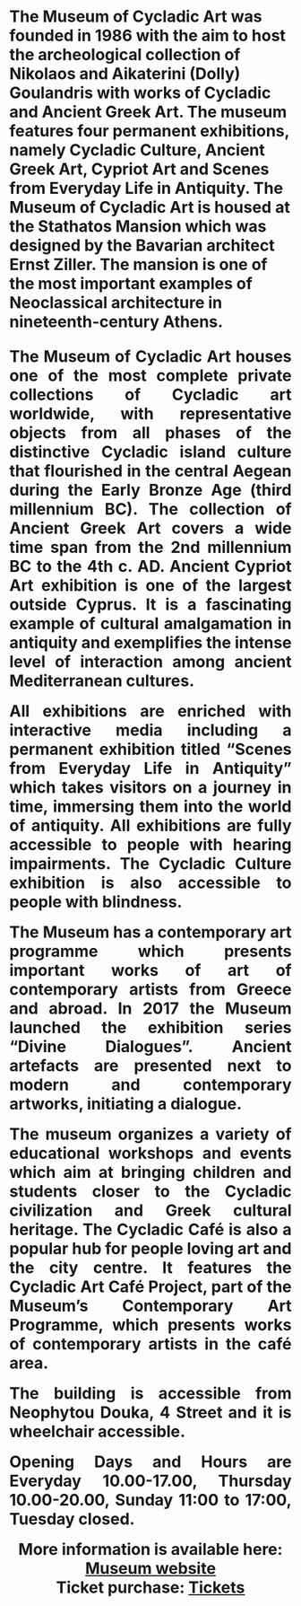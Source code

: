 <!-- Use the following commented lines to include monument coordinates and attributes (leave empty lines if the monument has no additional info)
37.9787032 23.7513826
Culture, History, Museum
museum, accessibility, archaeology, Cycladic art, contemporary art, history, Ancient Greek Art, Cypriot Art
One of the most important collections of Cycladic art worldwide
-->

<h1 align="center”>The Museum of Cycladic Art</h1>

<p align="justify" style="margin-top:20px;margin-bottom:20px;">
The Museum of Cycladic Art was founded in 1986 with the aim to host the archeological collection of Nikolaos and Aikaterini (Dolly) Goulandris with works of Cycladic and Ancient Greek Art. The museum features four permanent exhibitions, namely Cycladic Culture, Ancient Greek Art, Cypriot Art and Scenes from Everyday Life in Antiquity. The Museum of Cycladic Art is housed at the Stathatos Mansion which was designed by the Bavarian architect Ernst Ziller. The mansion is one of the most important examples of Neoclassical architecture in nineteenth-century Athens. 
</p>

<p align="justify" style="margin-top:20px;margin-bottom:20px;">
The Museum of Cycladic Art houses one of the most complete private collections of Cycladic art worldwide, with representative objects from all phases of the distinctive Cycladic island culture that flourished in the central Aegean during the Early Bronze Age (third millennium BC). The collection of Ancient Greek Art covers a wide time span from the 2nd millennium BC to the 4th c. AD. Ancient Cypriot Art exhibition is one of the largest outside Cyprus. It is a fascinating example of cultural amalgamation in antiquity and exemplifies the intense level of interaction among ancient Mediterranean cultures. 
</p>

<p align="justify" style="margin-top:20px;margin-bottom:20px;">
All exhibitions are enriched with interactive media including a permanent exhibition titled “Scenes from Everyday Life in Antiquity” which takes visitors on a journey in time, immersing them into the world of antiquity.  All exhibitions are fully accessible to people with hearing impairments. The Cycladic Culture exhibition is also accessible to people with blindness.
</p>

<p align="justify" style="margin-top:20px;margin-bottom:20px;">
The Museum has a contemporary art programme which presents important works of art of contemporary artists from Greece and abroad. In 2017 the Museum launched the exhibition series “Divine Dialogues”. Ancient artefacts are presented next to modern and contemporary artworks, initiating a dialogue.
</p>

<p align="justify" style="margin-top:20px;margin-bottom:20px;">
The museum organizes a variety of educational workshops and events which aim at bringing children and students closer to the Cycladic civilization and Greek cultural heritage. The Cycladic Café is also a popular hub for people loving art and the city centre. It features the Cycladic Art Café Project, part of the Museum’s Contemporary Art Programme, which presents works of contemporary artists in the café area. 
</p>

<p align="justify" style="margin-top:20px;margin-bottom:20px;">
The building is accessible from Neophytou Douka, 4 Street and it is wheelchair accessible. 
</p>

<p align="justify" style="margin-top:20px;margin-bottom:20px;">
Opening Days and Hours are Everyday 10.00-17.00, Thursday 10.00-20.00, Sunday 11:00 to 17:00, Tuesday closed.
</p>

<p align="center" style="margin-top:20px;margin-bottom:20px;">
More information is available here: <a href="https://cycladic.gr/en">Museum website</a> <br/>
Ticket purchase: <a href="https://cycladic.gr/en/page/isitiria">Tickets</a> 
</p>
